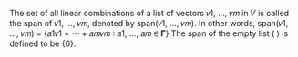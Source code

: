 The set of all linear combinations of a list of vectors 𝑣1, …, 𝑣𝑚 in 𝑉 is called the span of 𝑣1, …, 𝑣𝑚, denoted by span(𝑣1, …, 𝑣𝑚). In other words, span(𝑣1, …, 𝑣𝑚) = {𝑎1𝑣1 + ⋯ + 𝑎𝑚𝑣𝑚 ∶ 𝑎1, …, 𝑎𝑚 ∈ 𝐅}.The span of the empty list ( ) is defined to be {0}.